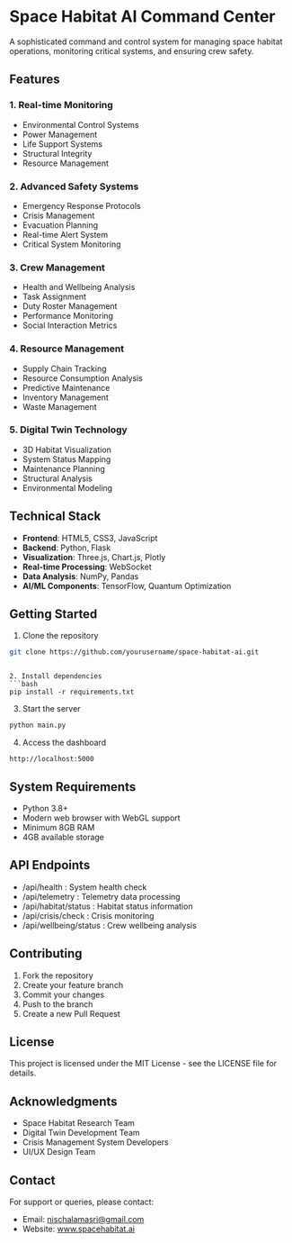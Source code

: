 
# Space Habitat AI Command Center

A sophisticated command and control system for managing space habitat operations, monitoring critical systems, and ensuring crew safety.

## Features

### 1. Real-time Monitoring
- Environmental Control Systems
- Power Management
- Life Support Systems
- Structural Integrity
- Resource Management

### 2. Advanced Safety Systems
- Emergency Response Protocols
- Crisis Management
- Evacuation Planning
- Real-time Alert System
- Critical System Monitoring

### 3. Crew Management
- Health and Wellbeing Analysis
- Task Assignment
- Duty Roster Management
- Performance Monitoring
- Social Interaction Metrics

### 4. Resource Management
- Supply Chain Tracking
- Resource Consumption Analysis
- Predictive Maintenance
- Inventory Management
- Waste Management

### 5. Digital Twin Technology
- 3D Habitat Visualization
- System Status Mapping
- Maintenance Planning
- Structural Analysis
- Environmental Modeling

## Technical Stack

- **Frontend**: HTML5, CSS3, JavaScript
- **Backend**: Python, Flask
- **Visualization**: Three.js, Chart.js, Plotly
- **Real-time Processing**: WebSocket
- **Data Analysis**: NumPy, Pandas
- **AI/ML Components**: TensorFlow, Quantum Optimization

## Getting Started

1. Clone the repository
```bash
git clone https://github.com/yourusername/space-habitat-ai.git
 ```
```

2. Install dependencies
```bash
pip install -r requirements.txt
 ```

3. Start the server
```bash
python main.py
 ```

4. Access the dashboard
```plaintext
http://localhost:5000
 ```

## System Requirements
- Python 3.8+
- Modern web browser with WebGL support
- Minimum 8GB RAM
- 4GB available storage
## API Endpoints
- /api/health : System health check
- /api/telemetry : Telemetry data processing
- /api/habitat/status : Habitat status information
- /api/crisis/check : Crisis monitoring
- /api/wellbeing/status : Crew wellbeing analysis
## Contributing
1. Fork the repository
2. Create your feature branch
3. Commit your changes
4. Push to the branch
5. Create a new Pull Request
## License
This project is licensed under the MIT License - see the LICENSE file for details.

## Acknowledgments
- Space Habitat Research Team
- Digital Twin Development Team
- Crisis Management System Developers
- UI/UX Design Team
## Contact
For support or queries, please contact:

- Email: nischalamasri@gmail.com
- Website: www.spacehabitat.ai